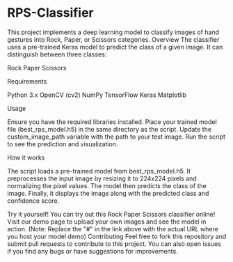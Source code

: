 # RPS-Classifier

This project implements a deep learning model to classify images of hand gestures into Rock, Paper, or Scissors categories.
Overview
The classifier uses a pre-trained Keras model to predict the class of a given image. It can distinguish between three classes:

Rock
Paper
Scissors

Requirements

Python 3.x
OpenCV (cv2)
NumPy
TensorFlow
Keras
Matplotlib

Usage

Ensure you have the required libraries installed.
Place your trained model file (best_rps_model.h5) in the same directory as the script.
Update the custom_image_path variable with the path to your test image.
Run the script to see the prediction and visualization.

How it works

The script loads a pre-trained model from best_rps_model.h5.
It preprocesses the input image by resizing it to 224x224 pixels and normalizing the pixel values.
The model then predicts the class of the image.
Finally, it displays the image along with the predicted class and confidence score.

Try it yourself!
You can try out this Rock Paper Scissors classifier online! Visit our demo page to upload your own images and see the model in action.
(Note: Replace the "#" in the link above with the actual URL where you host your model demo)
Contributing
Feel free to fork this repository and submit pull requests to contribute to this project. You can also open issues if you find any bugs or have suggestions for improvements.

